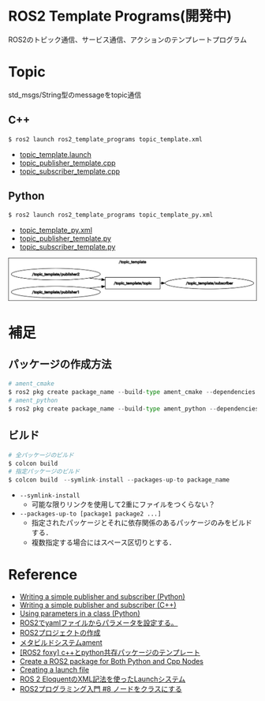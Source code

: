 # ROS2 Template Programs(開発中)
ROS2のトピック通信、サービス通信、アクションのテンプレートプログラム

# Topic
std_msgs/String型のmessageをtopic通信

## C++
```bash
$ ros2 launch ros2_template_programs topic_template.xml
```
- [topic_template.launch](launch/topic_template.launch)
- [topic_publisher_template.cpp](src/topic_publisher_template.cpp)
- [topic_subscriber_template.cpp](src/topic_subscriber_template.cpp)

## Python
```py
$ ros2 launch ros2_template_programs topic_template_py.xml
```
- [topic_template_py.xml](launch/topic_template_py.xml)
- [topic_publisher_template.py](scripts/topic_publisher_template.py)
- [topic_subscriber_template.py](scripts/topic_subscriber_template.py)

<div align="center">
    <img src="doc/img/topic.png">
</div>

# 補足
## パッケージの作成方法
```py
# ament_cmake
$ ros2 pkg create package_name --build-type ament_cmake --dependencies rclcpp rclpy std_msgs
# ament_python
$ ros2 pkg create package_name --build-type ament_python --dependencies rclcpp rclpy std_msgs
```

## ビルド
```py
# 全パッケージのビルド
$ colcon build
# 指定パッケージのビルド
$ colcon build　--symlink-install --packages-up-to package_name
```
- `--symlink-install`
    - 可能な限りリンクを使用して2重にファイルをつくらない？
- `--packages-up-to [package1 package2 ...]`
    - 指定されたパッケージとそれに依存関係のあるパッケージのみをビルドする．
    - 複数指定する場合にはスペース区切りとする．

# Reference
- [Writing a simple publisher and subscriber (Python)](https://docs.ros.org/en/humble/Tutorials/Beginner-Client-Libraries/Writing-A-Simple-Py-Publisher-And-Subscriber.html)
- [Writing a simple publisher and subscriber (C++)](https://docs.ros.org/en/humble/Tutorials/Beginner-Client-Libraries/Writing-A-Simple-Cpp-Publisher-And-Subscriber.html)
- [Using parameters in a class (Python)](https://docs.ros.org/en/humble/Tutorials/Beginner-Client-Libraries/Using-Parameters-In-A-Class-Python.html)
- [ROS2でyamlファイルからパラメータを設定する。](https://qiita.com/shigeharu_shibahata/items/82e8f562d2e6395ba115)
- [ROS2プロジェクトの作成](https://qiita.com/NeK/items/1d13d41bd0565e8da854)
- [メタビルドシステムament](https://www.youtalk.jp/2017/05/29/ament.html)
- [[ROS2 foxy] c++とpython共存パッケージのテンプレート](https://qiita.com/ousagi_sama/items/e1eb921f1b2e6b890133)
- [Create a ROS2 package for Both Python and Cpp Nodes](https://roboticsbackend.com/ros2-package-for-both-python-and-cpp-nodes/)
- [Creating a launch file](https://docs.ros.org/en/humble/Tutorials/Intermediate/Launch/Creating-Launch-Files.html)
- [ROS 2 EloquentのXML記法を使ったLaunchシステム](https://www.youtalk.jp/2019/12/06/launch-xml.html)
- [ROS2プログラミング入門 #8 ノードをクラスにする](https://zenn.dev/uchidaryo/articles/ros2-programming-8)